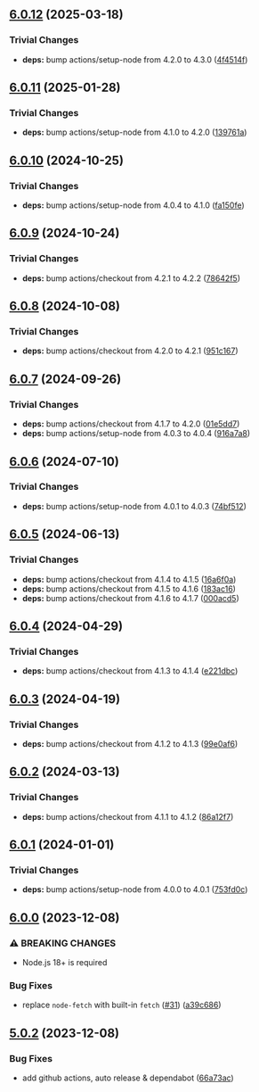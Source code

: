 ## [6.0.12](https://github.com/rvagg/ghauth/compare/v6.0.11...v6.0.12) (2025-03-18)

### Trivial Changes

* **deps:** bump actions/setup-node from 4.2.0 to 4.3.0 ([4f4514f](https://github.com/rvagg/ghauth/commit/4f4514ff12545a2920075d26be7bb22bb2d46d15))

## [6.0.11](https://github.com/rvagg/ghauth/compare/v6.0.10...v6.0.11) (2025-01-28)

### Trivial Changes

* **deps:** bump actions/setup-node from 4.1.0 to 4.2.0 ([139761a](https://github.com/rvagg/ghauth/commit/139761a4e70479727568823d6385bfa1c6da4798))

## [6.0.10](https://github.com/rvagg/ghauth/compare/v6.0.9...v6.0.10) (2024-10-25)

### Trivial Changes

* **deps:** bump actions/setup-node from 4.0.4 to 4.1.0 ([fa150fe](https://github.com/rvagg/ghauth/commit/fa150fe06f51c6cdc8552d657b633678fb04fe9f))

## [6.0.9](https://github.com/rvagg/ghauth/compare/v6.0.8...v6.0.9) (2024-10-24)

### Trivial Changes

* **deps:** bump actions/checkout from 4.2.1 to 4.2.2 ([78642f5](https://github.com/rvagg/ghauth/commit/78642f52b07934f85900333a66bac8b3bb6ff729))

## [6.0.8](https://github.com/rvagg/ghauth/compare/v6.0.7...v6.0.8) (2024-10-08)

### Trivial Changes

* **deps:** bump actions/checkout from 4.2.0 to 4.2.1 ([951c167](https://github.com/rvagg/ghauth/commit/951c167790536c9f867bbd7d6b43928b90d8181d))

## [6.0.7](https://github.com/rvagg/ghauth/compare/v6.0.6...v6.0.7) (2024-09-26)

### Trivial Changes

* **deps:** bump actions/checkout from 4.1.7 to 4.2.0 ([01e5dd7](https://github.com/rvagg/ghauth/commit/01e5dd78374ad9d9fdaa77754f71f6d91e6194cd))
* **deps:** bump actions/setup-node from 4.0.3 to 4.0.4 ([916a7a8](https://github.com/rvagg/ghauth/commit/916a7a8e1060208102c187f2597327daa06831d0))

## [6.0.6](https://github.com/rvagg/ghauth/compare/v6.0.5...v6.0.6) (2024-07-10)

### Trivial Changes

* **deps:** bump actions/setup-node from 4.0.1 to 4.0.3 ([74bf512](https://github.com/rvagg/ghauth/commit/74bf512f94fa1ab97428d03831a731da13d5505a))

## [6.0.5](https://github.com/rvagg/ghauth/compare/v6.0.4...v6.0.5) (2024-06-13)

### Trivial Changes

* **deps:** bump actions/checkout from 4.1.4 to 4.1.5 ([16a6f0a](https://github.com/rvagg/ghauth/commit/16a6f0aadcd8e01a2b19b381a00f173fd3e7a902))
* **deps:** bump actions/checkout from 4.1.5 to 4.1.6 ([183ac16](https://github.com/rvagg/ghauth/commit/183ac161d2db4b097b16700483787fc6f3b70515))
* **deps:** bump actions/checkout from 4.1.6 to 4.1.7 ([000acd5](https://github.com/rvagg/ghauth/commit/000acd52f12eac6973c787bec21fd3f46e538e15))

## [6.0.4](https://github.com/rvagg/ghauth/compare/v6.0.3...v6.0.4) (2024-04-29)


### Trivial Changes

* **deps:** bump actions/checkout from 4.1.3 to 4.1.4 ([e221dbc](https://github.com/rvagg/ghauth/commit/e221dbc58c90e3f2fa536a37f5c231144019d314))

## [6.0.3](https://github.com/rvagg/ghauth/compare/v6.0.2...v6.0.3) (2024-04-19)


### Trivial Changes

* **deps:** bump actions/checkout from 4.1.2 to 4.1.3 ([99e0af6](https://github.com/rvagg/ghauth/commit/99e0af6caa21c9b5e10edd22ec964c889cf3cf7d))

## [6.0.2](https://github.com/rvagg/ghauth/compare/v6.0.1...v6.0.2) (2024-03-13)


### Trivial Changes

* **deps:** bump actions/checkout from 4.1.1 to 4.1.2 ([86a12f7](https://github.com/rvagg/ghauth/commit/86a12f71e6429475bec57971e7af82b1728a33d7))

## [6.0.1](https://github.com/rvagg/ghauth/compare/v6.0.0...v6.0.1) (2024-01-01)


### Trivial Changes

* **deps:** bump actions/setup-node from 4.0.0 to 4.0.1 ([753fd0c](https://github.com/rvagg/ghauth/commit/753fd0cadc1fb0a8b7e0c827017d63d82154a836))

## [6.0.0](https://github.com/rvagg/ghauth/compare/v5.0.2...v6.0.0) (2023-12-08)


### ⚠ BREAKING CHANGES

* Node.js 18+ is required

### Bug Fixes

* replace `node-fetch` with built-in `fetch` ([#31](https://github.com/rvagg/ghauth/issues/31)) ([a39c686](https://github.com/rvagg/ghauth/commit/a39c686a2c95d81f7f7b54c9d226f3916922af88))

## [5.0.2](https://github.com/rvagg/ghauth/compare/v5.0.1...v5.0.2) (2023-12-08)


### Bug Fixes

* add github actions, auto release & dependabot ([66a73ac](https://github.com/rvagg/ghauth/commit/66a73aceb69bc2b53fcc2f69637ac3a0de9af998))
